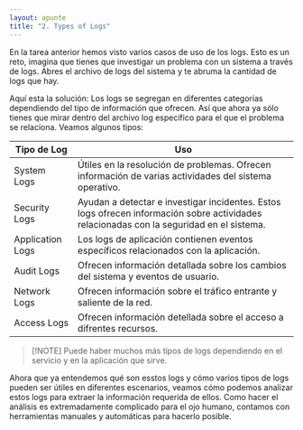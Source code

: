 ```yaml
---
layout: apunte
title: "2. Types of Logs"
---
```


En la tarea anterior hemos visto varios casos de uso de los logs. Esto es un reto, imagina que tienes que investigar un problema con un sistema a través de logs. Abres el archivo de logs del sistema y te abruma la cantidad de logs que hay.

Aquí esta la solución: Los logs se segregan en diferentes categorías dependiendo del tipo de información  que ofrecen. Así que ahora ya sólo tienes que mirar dentro del archivo log específico para el que el problema se relaciona. Veamos algunos tipos:

| Tipo de Log      | Uso                                                                                                                                      |
| ---------------- | ---------------------------------------------------------------------------------------------------------------------------------------- |
| System Logs      | Útiles en la resolución de problemas. Ofrecen información de varias actividades del sistema operativo.                                   |
| Security Logs    | Ayudan a detectar e investigar incidentes. Estos logs ofrecen información sobre actividades relacionadas con la seguridad en el sistema. |
| Application Logs | Los logs de aplicación contienen eventos específicos relacionados con la aplicación.                                                     |
| Audit Logs       | Ofrecen información detallada sobre los cambios del sistema y eventos de usuario.                                                        |
| Network Logs     | Ofrecen información sobre el tráfico entrante y saliente de la red.                                                                      |
| Access Logs      | Ofrecen información detellada sobre el acceso a difrentes recursos.                                                                      |

>[!NOTE] Puede haber muchos más tipos de logs dependiendo en el servicio y en la aplicación que sirve.

Ahora que ya entendemos qué son esstos logs y cómo varios tipos de logs pueden ser útiles en diferentes escenarios, veamos cómo podemos analizar estos logs para extraer la información requerida de ellos. Como hacer el análisis es extremadamente complicado para el ojo humano, contamos con herramientas manuales y automáticas para hacerlo posible.